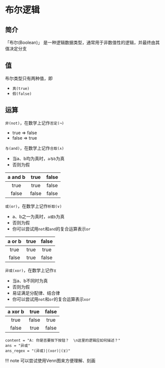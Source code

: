 # 布尔逻辑
## 简介
「布尔(Boolean)」 是一种逻辑数据类型，通常用于非数值性的逻辑，并最终由其值决定分支

## 值
布尔类型只有两种值，即
* `真(true)`
* `假(false)`

## 运算
`非(not)`，在数学上记作`否定(¬)`
* true => false
* false => true

`与(and)`，在数学上记作`合取(∧)`
* 当a、b均为真时，`a与b`为真
* 否则为假

| a and b | true | false |
| :-: | :-: | :-: |
| true | true | false |
| false | false | false |

`或(or)`，在数学上记作`析取(∨)`
* a、b之一为真时，`a或b`为真
* 否则为假
* 你可以尝试用`not`和`and`的复合运算表示`or`

| a or b | true | false |
| :-: | :-: | :-: |
| true | true | true |
| false | true | false |

`异或(xor)`，在数学上记作`⊻`
* 当a、b不同时为真
* 否则为假
* 易证满足分配律、结合律
* 你可以尝试用`not`和`or`的复合运算表示`xor`

| a xor b | true | false |
| :-: | :-: | :-: |
| true | false | true |
| false | true | false |

```insert-fill
content = "A: 你是否要按下按钮？  \n这里的逻辑应如何描述？"
ans = "异或"
ans_regex = "(异或)|(xor)|(⊻)"
```

!!! note
	可以尝试使用Venn图来方便理解、刻画
